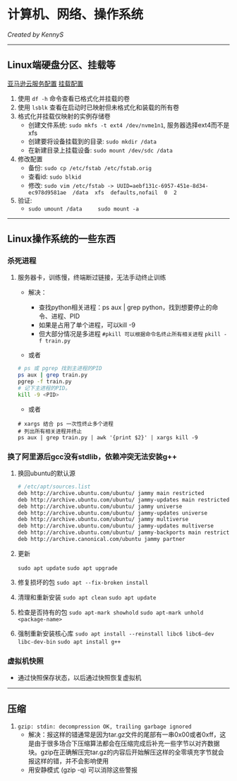 # 计算机、网络、操作系统

*Created by KennyS*

---

## Linux端硬盘分区、挂载等

[亚马逊云服务配置](https://docs.aws.amazon.com/zh_cn/AWSEC2/latest/UserGuide/add-instance-store-volumes.html)
[挂载配置](https://docs.aws.amazon.com/ebs/latest/userguide/ebs-using-volumes.html#ebs-mount-after-reboot)

1. 使用 `df -h` 命令查看已格式化并挂载的卷
2. 使用 `lsblk` 查看在启动时已映射但未格式化和装载的所有卷
3. 格式化并挂载仅映射的实例存储卷
    - 创建文件系统: `sudo mkfs -t ext4 /dev/nvme1n1`, 服务器选择ext4而不是xfs
    - 创建要将设备挂载到的目录: `sudo mkdir /data`
    - 在新建目录上挂载设备: `sudo mount /dev/sdc /data`
4. 修改配置
    - 备份: `sudo cp /etc/fstab /etc/fstab.orig`
    - 查看id: `sudo blkid`
    - 修改: `sudo vim /etc/fstab -> UUID=aebf131c-6957-451e-8d34-ec978d9581ae  /data  xfs  defaults,nofail  0  2`
5. 验证: 
    - `sudo umount /data     sudo mount -a`

---

## Linux操作系统的一些东西

### 杀死进程

1. 服务器卡，训练慢，终端断过链接，无法手动终止训练
    - 解决：
        - 查找python相关进程：ps aux | grep python，找到想要停止的命令、进程、PID
        - 如果是占用了单个进程，可以kill -9 <PID>
        - 但大部分情况是多进程
        `#pkill 可以根据命令名终止所有相关进程`
        `pkill -f train.py`

    - 或者
    ```bash
    # ps 或 pgrep 找到主进程的PID
    ps aux | grep train.py
    pgrep -f train.py
    # 记下主进程的PID。
    kill -9 <PID>
    ```
    - 或者
    ```
    # xargs 结合 ps 一次性终止多个进程
    # 列出所有相关进程并终止
    ps aux | grep train.py | awk '{print $2}' | xargs kill -9
    ```

### 换了阿里源后gcc没有stdlib，依赖冲突无法安装g++

1. 换回ubuntu的默认源
    ```bash
    # /etc/apt/sources.list
    deb http://archive.ubuntu.com/ubuntu/ jammy main restricted
    deb http://archive.ubuntu.com/ubuntu/ jammy-updates main restricted
    deb http://archive.ubuntu.com/ubuntu/ jammy universe
    deb http://archive.ubuntu.com/ubuntu/ jammy-updates universe
    deb http://archive.ubuntu.com/ubuntu/ jammy multiverse
    deb http://archive.ubuntu.com/ubuntu/ jammy-updates multiverse
    deb http://archive.ubuntu.com/ubuntu/ jammy-backports main restricted universe multiverse
    deb http://archive.canonical.com/ubuntu jammy partner
    ```

2. 更新

    `sudo apt update`
    `sudo apt upgrade`

3. 修复损坏的包
    `sudo apt --fix-broken install`

4. 清理和重新安装
    `sudo apt clean`
    `sudo apt update`

5. 检查是否持有的包
    `sudo apt-mark showhold`
    `sudo apt-mark unhold <package-name>`

6. 强制重新安装核心库
    `sudo apt install --reinstall libc6 libc6-dev libc-dev-bin`
    `sudo apt install g++`

### 虚拟机快照
- 通过快照保存状态，以后通过快照恢复虚拟机

---

## 压缩

1. `gzip: stdin: decompression OK, trailing garbage ignored`
    - 解决：报这样的错通常是因为tar.gz文件的尾部有一串0x00或者0xff，这是由于很多场合下压缩算法都会在压缩完成后补充一些字节以对齐数据块。gzip在正确解压完tar.gz的内容后开始解压这样的全零填充字节就会报这样的错，并不会影响使用
    - 用安静模式 (gzip -q) 可以消除这些警报